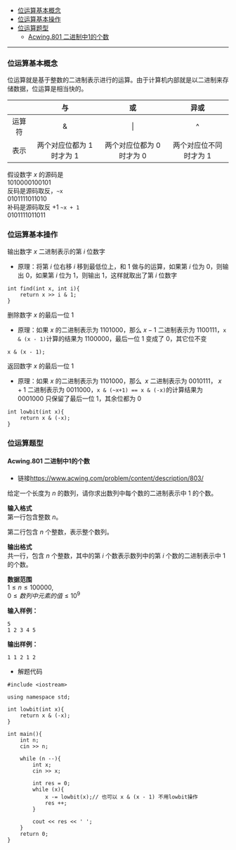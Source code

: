 - [位运算基本概念](#位运算基本概念)
- [位运算基本操作](#位运算基本操作)
- [位运算题型](#位运算题型)
  - [Acwing.801 二进制中1的个数](#acwing801-二进制中1的个数)

***
### 位运算基本概念
位运算就是基于整数的二进制表示进行的运算。由于计算机内部就是以二进制来存储数据，位运算是相当快的。

|        |            与             |            或             |          异或          |
| :----: | :-----------------------: | :-----------------------: | :--------------------: |
| 运算符 |             &             |            \|             |           ^            |
|  表示  | 两个对应位都为 1 时才为 1 | 两个对应位都为 0 时才为 0 | 两个对应位不同时才为 1 |

假设数字 $x$ 的源码是  
1010000100101  
反码是源码取反，`~x`  
0101111011010  
补码是源码取反 +1 `~x + 1`  
0101111011011

### 位运算基本操作
输出数字 $x$ 二进制表示的第 $i$ 位数字  
- 原理：将第 $i$ 位右移 $i$ 移到最低位上，和 $1$ 做与的运算，如果第 $i$ 位为 $0$，则输出 $0$，如果第 $i$ 位为 $1$，则输出 $1$，这样就取出了第 $i$ 位数字
```
int find(int x, int i){
    return x >> i & 1;
}
```
删除数字 $x$ 的最后一位 $1$  
- 原理：如果 $x$ 的二进制表示为 $1101000$，那么 $x-1$ 二进制表示为 $1100111$，`x & (x - 1)`计算的结果为 $1100000$，最后一位 $1$ 变成了 $0$，其它位不变
```
x & (x - 1);
```
返回数字 $x$ 的最后一位 $1$  
- 原理：如果 $x$ 的二进制表示为 $1101000$，那么 $~x$ 二进制表示为 $0010111$，$~x+1$ 二进制表示为 $0011000$，`x & (~x+1) == x & (-x)`的计算结果为 $0001000$ 只保留了最后一位 $1$，其余位都为 $0$
```
int lowbit(int x){
    return x & (-x);
}
```
### 位运算题型
#### Acwing.801 二进制中1的个数
- 链接<https://www.acwing.com/problem/content/description/803/>

给定一个长度为 $n$ 的数列，请你求出数列中每个数的二进制表示中 $1$ 的个数。

**输入格式**  
第一行包含整数 $n$。

第二行包含 $n$ 个整数，表示整个数列。

**输出格式**  
共一行，包含 $n$ 个整数，其中的第 $i$ 个数表示数列中的第 $i$ 个数的二进制表示中 $1$ 的个数。

**数据范围**  
$1≤n≤100000$,  
$0≤数列中元素的值≤10^9$

**输入样例：**
```
5
1 2 3 4 5
```
**输出样例：**
```
1 1 2 1 2
```
- 解题代码
```
#include <iostream>

using namespace std;

int lowbit(int x){
    return x & (-x);
}

int main(){
    int n;
    cin >> n;
    
    while (n --){
        int x;
        cin >> x;
        
        int res = 0;
        while (x){
            x -= lowbit(x);// 也可以 x & (x - 1) 不用lowbit操作
            res ++;
        }
        
        cout << res << ' ';
    }
    return 0;
}
```